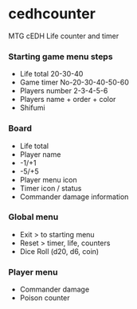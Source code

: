 # cedhcounter
MTG cEDH Life counter and timer


### Starting game menu steps

* Life total 20-30-40
* Game timer No-20-30-40-50-60
* Players number 2-3-4-5-6
* Players name + order + color
* Shifumi

### Board

* Life total
* Player name
* -1/+1
* -5/+5
* Player menu icon
* Timer icon / status
* Commander damage information

### Global menu

* Exit > to starting menu
* Reset > timer, life, counters 
* Dice Roll (d20, d6, coin)

### Player menu

* Commander damage
* Poison counter
